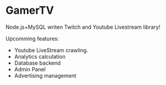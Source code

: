 # GamerTV

Node.js+MySQL writen Twitch and Youtube Livestream library!

Upcomming features:
- Youtube LiveStream crawling.
- Analytics calculation
- Database backend
- Admin Panel
- Advertising management

